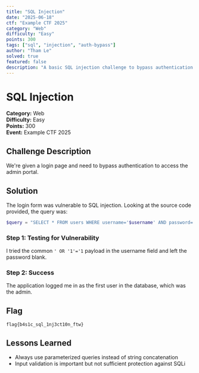 ```yaml
---
title: "SQL Injection"
date: "2025-06-18"
ctf: "Example CTF 2025"
category: "Web"
difficulty: "Easy"
points: 300
tags: ["sql", "injection", "auth-bypass"]
author: "Tham Le"
solved: true
featured: false
description: "A basic SQL injection challenge to bypass authentication."
---
```


# SQL Injection

**Category:** Web  
**Difficulty:** Easy  
**Points:** 300  
**Event:** Example CTF 2025

## Challenge Description

We're given a login page and need to bypass authentication to access the admin portal.

## Solution

The login form was vulnerable to SQL injection. Looking at the source code provided, the query was:

```php
$query = "SELECT * FROM users WHERE username='$username' AND password='$password'";
```

### Step 1: Testing for Vulnerability

I tried the common `' OR '1'='1` payload in the username field and left the password blank.

### Step 2: Success

The application logged me in as the first user in the database, which was the admin.

## Flag

`flag{b4s1c_sql_1nj3ct10n_ftw}`

## Lessons Learned

- Always use parameterized queries instead of string concatenation
- Input validation is important but not sufficient protection against SQLi
